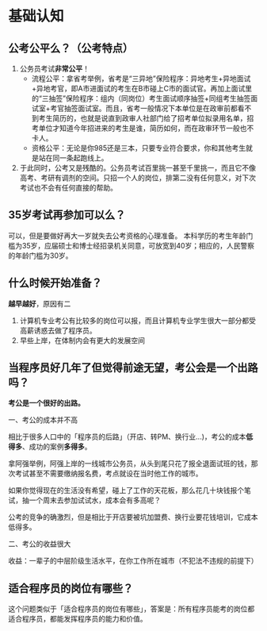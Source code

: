 # 基础认知

## 公考公平么？（公考特点）

1. 公务员考试**非常公平**！
    - 流程公平：拿省考举例，省考是“三异地”保险程序：异地考生+异地面试+异地考官，即A市进面试的考生在B市碰上C市的面试官。再加上面试里的“三抽签”保险程序：组内（同岗位）考生面试顺序抽签+同组考生抽签面试室+考官抽签面试室。而且，省考一般情况下本单位是在政审前都看不到考生简历的，也就是说直到政审人社部门给了招考单位拟录用名单，招考单位才知道今年招进来的考生是谁，简历如何，而在政审环节一般也不卡人。
    - 资格公平：无论是你985还是三本，只要专业符合要求，你和其他考生就是站在同一条起跑线上。
2. 于此同时，公考又是残酷的。公务员考试百里挑一甚至千里挑一，而且它不像高考、考研有调剂的空间。只招一个人的岗位，排第二没有任何意义，对下次考试也不会有任何直接的帮助。

## 35岁考试再参加可以么？
可以，但是要做好再大一岁就失去公考资格的心理准备。
本科学历的考生年龄门槛为35岁，应届硕士和博士经招录机关同意，可放宽到40岁；相应的，人民警察的年龄门槛为30岁。


## 什么时候开始准备？
**越早越好**，原因有二
1. 计算机专业考公有比较多的岗位可以报，而且计算机专业学生很大一部分都受高薪诱惑去做了程序员。
2. 早些上岸，在体制内会有更大的发展空间

## 当程序员好几年了但觉得前途无望，考公会是一个出路吗？
**考公是一个很好的出路。**

一、考公的成本并不高

相比于很多人口中的「程序员的后路」（开店、转PM、换行业...)，考公的成本**低得多**、成功的案例**多得多**。

拿阿强举例，阿强上岸的一线城市公务员，从头到尾只花了报全退面试班的钱，那次考试甚至不需要缴纳报名费，考点就设在当时他工作的城市。

如果你觉得现在的生活没有希望，碰上了工作的天花板，那么花几十块钱报个笔试，抽一个周末去参加试试水，成本会有多高呢？

公考的竞争的确激烈，但是相比于开店要被坑加盟费、换行业要花钱培训，它成本低得多。

二、考公的收益很大

收益：一辈子的中层阶级生活水平，在你工作所在城市（不犯法不违规的前提下）


## 适合程序员的岗位有哪些？

这个问题类似于「适合程序员的岗位有哪些」，答案是：所有程序员能考的岗位都适合程序员，都能发挥程序员的能力和价值。


